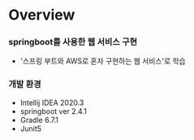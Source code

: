 # Overview

### springboot를 사용한 웹 서비스 구현

 - '스프링 부트와 AWS로 혼자 구현하는 웹 서비스'로 학습


### 개발 환경

- Intellij IDEA 2020.3
- springboot ver 2.4.1
- Gradle 6.7.1
- Junit5